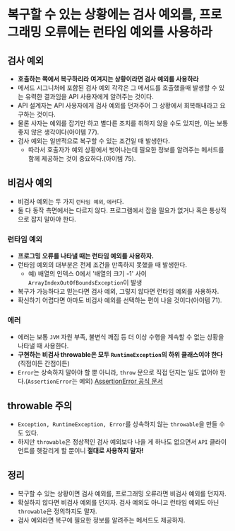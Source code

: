 # 복구할 수 있는 상황에는 검사 예외를, 프로그래밍 오류에는 런타임 예외를 사용하라

## 검사 예외

* **호출하는 쪽에서 복구하리라 여겨지는 상황이라면 검사 예외를 사용하라**
* 메서드 시그니처에 포함된 검사 예외 각각은 그 메서드를 호출했을때 발생할 수 있는 유력한 결과임을 API 사용자에게 알려주는 것이다.
* API 설계자는 API 사용자에게 검사 예외를 던져주어 그 상황에서 회복해내라고 요구하는 것이다.
* 물론 사자는 예외를 잡기만 하고 별다른 조치를 취하지 않을 수도 있지만, 이는 보통 좋지 않은 생각이다(아이템 77).
* 검사 예외는 일반적으로 복구할 수 있는 조건일 때 발생한다.
  * 따라서 호출자가 예외 상황에서 벗어나는데 필요한 정보를 알려주는 메서드를 함께 제공하는 것이 중요하다.(아이템 75).

## 비검사 예외

* 비검사 예외는 두 가지 `런타임 예외`, `에러`다.
* 둘 다 동작 측면에서는 다르지 않다. 프로그램에서 잡을 필요가 없거나 혹은 통상적으로 잡지 말아야 한다.

### 런타임 예외

* **프로그밍 오류를 나타낼 때는 런타임 예외를 사용하자.**
* 런타임 예외의 대부분은 전제 조건을 만족하지 못했을 때 발생한다.
  * 예) 배열의 인덱스 0에서 '배열의 크기 -1' 사이 `ArrayIndexOutOfBoundsException`이 발생
* 복구가 가능하다고 믿는다면 검사 예외, 그렇지 않다면 런타임 예외를 사용하자.
* 확신하기 어렵다면 아마도 비검사 예외를 선택하는 편이 나을 것이다(아이템 71).

### 에러

* 에러는 보통 `JVM` 자원 부족, 불변식 깨짐 등 더 이상 수행을 계속할 수 없는 상황을 나타낼 때 사용한다.
* **구현하는 비검사 throwable은 모두 `RuntimeException`의 하위 클래스여야 한다**(직접이든 간접이든)
* `Error`는 상속하지 말아야 할 뿐 아니라, `throw` 문으로 직접 던지는 일도 없어야 한다.(`AssertionError`는 예외) [AssertionError 공식 문서](https://docs.oracle.com/javase/8/docs/api/java/lang/AssertionError.html)

## throwable 주의

* `Exception, RuntimeException, Error`를 상속하지 않는 `throwable`을 만들 수도 있다.
* 하지만 `throwable`은 정상적인 검사 예외보다 나을 게 하나도 없으면서 `API` 클라이언트를 헷갈리게 할 뿐이니 **절대로 사용하지 말자!**

## 정리

* 복구할 수 있는 상황이면 검사 예외를, 프로그래밍 오류라면 비검사 예외를 던지자.
* 확실하지 않다면 비검사 예외를 던지자. 검사 예외도 아니고 런타임 예외도 아닌 `throwable`은 정의하지도 말자.
* 검사 예외라면 복구에 필요한 정보를 알려주는 메서드도 제공하자.
